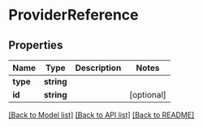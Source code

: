 # ProviderReference

## Properties
Name | Type | Description | Notes
------------ | ------------- | ------------- | -------------
**type** | **string** |  | 
**id** | **string** |  | [optional] 

[[Back to Model list]](../README.md#documentation-for-models) [[Back to API list]](../README.md#documentation-for-api-endpoints) [[Back to README]](../README.md)



